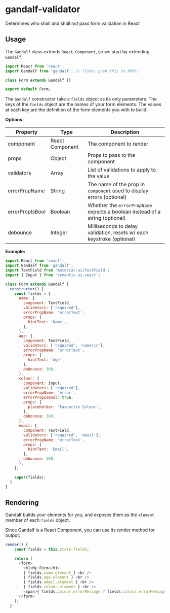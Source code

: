 # gandalf-validator

Determines who shall and shall not pass form validation in React

## Usage

The `Gandalf` class extends `React.Component`, so we start by extending `Gandalf`.

```javascript
import React from 'react';
import Gandalf from 'gandalf'; // (Todo: push this to NPM!)

class Form extends Gandalf {}

export default Form;
```

The `Gandalf` constructor take a `fields` object as its only parameters.
The keys of the `fields` object are the names of your form elements.
The values at each key are the definition of the form elements you with to build.

__Options:__

| Property          | Type             | Description
|-------------------|------------------|------------------------------------------------------
| component         | React Component  | The component to render
| props             | Object           | Props to pass to the component
| validators        | Array            | List of validations to apply to the value
| errorPropName     | String           | The name of the prop in `component` used to display errors (optional)
| errorPropIsBool   | Boolean          | Whether the `errorPropName` expects a boolean instead of a string (optional)
| debounce          | Integer          | Milliseconds to delay validation, resets w/ each keystroke (optional)

__Example:__

```javascript
import React from 'react';
import Gandalf from 'gandalf';
import TextField from 'material-ui/TextField';
import { Input } from 'semantic-ui-react';

class Form extends Gandalf {
  constructor() {
    const fields = {
      name: {
        component: TextField,
        validators: ['required'],
        errorPropName: 'errorText',
        props: {
          hintText: 'Name',
        },
      },
      age: {
        component: TextField,
        validators: ['required', 'numeric'],
        errorPropName: 'errorText',
        props: {
          hintText: 'Age',
        },
        debounce: 300,
      },
      colour: {
        component: Input,
        validators: ['required'],
        errorPropName: 'error',
        errorPropIsBool: true,
        props: {
          placeholder: 'Favourite Colour',
        },
        debounce: 300,
      },
      email: {
        component: TextField,
        validators: ['required', 'email'],
        errorPropName: 'errorText',
        props: {
          hintText: 'Email',
        },
        debounce: 300,
      },
    };

    super(fields);
  }
}
```

## Rendering

Gandalf builds your elements for you, and exposes them as the `element`
member of each `fields` object.

Since Gandalf is a React Component, you can use its render method for output:

```javascript
render() {
    const fields = this.state.fields;

    return (
      <form>
        <h1>My Form</h1>
        { fields.name.element } <br />
        { fields.age.element } <br />
        { fields.email.element } <br />
        { fields.colour.element } <br />
        <span>{ fields.colour.errorMessage ? fields.colour.errorMessage : ''}</span>
      </form>
    );
  }
```
